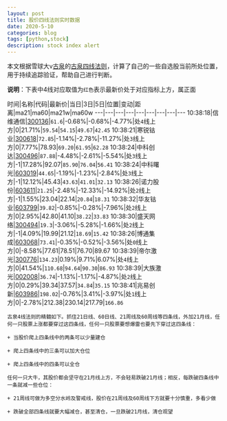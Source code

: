 ```yaml
---
layout: post
title: 股价四线法则实时数据
date: 2020-5-10
categories: blog
tags: [python,stock]
description: stock index alert
---
```



本文根据雪球大v[古泉](https://xueqiu.com/u/7148646888)的[古泉四线法则](https://xueqiu.com/7148646888/130498192)，计算了自己的一些自选股当前所处位置，用于持续追踪验证，帮助自己进行判断。

**说明**：下表中4线对应取值为`红色`表示最新价处于对应指标上方，属正面

时间|名称|代码|最新价|当日|3日|5日|位置|变动|距离|ma21|ma60|ma21w|ma60w
---|---|---|---|---|---|---|---|---
10:38:18|信维通信|[300136](https://xueqiu.com/S/SZ300136)|`61.6`|-0.68%|-0.68%|-4.77%|处`4`线上方|0|21.71%|`59.54`|`54.15`|`49.67`|`42.45`
10:38:21|寒锐钴业|[300618](https://xueqiu.com/S/SZ300618)|`72.85`|-1.14%|-2.78%|-11.27%|处`3`线上方|0|7.77%|78.93|`69.20`|`61.95`|`62.28`
10:38:24|中科创达|[300496](https://xueqiu.com/S/SZ300496)|`87.88`|-4.48%|-2.61%|-5.54%|处`3`线上方|-1|17.28%|92.07|`85.90`|`76.04`|`56.41`
10:38:24|中科曙光|[603019](https://xueqiu.com/S/SH603019)|`44.65`|-1.19%|-1.23%|-2.84%|处`3`线上方|-1|12.12%|45.43|`43.63`|`41.01`|`32.13`
10:38:26|诺力股份|[603611](https://xueqiu.com/S/SH603611)|`21.25`|-2.48%|-12.33%|-14.92%|处`2`线上方|-1|1.55%|23.04|22.14|`20.84`|`18.31`
10:38:32|华友钴业|[603799](https://xueqiu.com/S/SH603799)|`39.82`|-0.85%|-0.28%|-7.96%|处`2`线上方|0|2.95%|42.80|41.10|`38.22`|`33.83`
10:38:30|盛天网络|[300494](https://xueqiu.com/S/SZ300494)|`19.3`|-3.06%|-5.28%|-1.66%|处`2`线上方|-1|4.09%|19.99|21.12|`18.69`|`15.42`
10:38:26|博通集成|[603068](https://xueqiu.com/S/SH603068)|`73.41`|-0.35%|-0.52%|-3.56%|处`0`线上方|0|-8.58%|77.61|78.51|76.70|89.67
10:38:39|帝尔激光|[300776](https://xueqiu.com/S/SZ300776)|`134.23`|0.19%|9.71%|6.07%|处`4`线上方|0|41.54%|`110.68`|`94.64`|`90.30`|`86.93`
10:38:39|大族激光|[002008](https://xueqiu.com/S/SZ002008)|`36.74`|-1.13%|-1.17%|-4.87%|处`2`线上方|0|0.29%|39.34|37.57|`34.84`|`35.15`
10:38:41|兆易创新|[603986](https://xueqiu.com/S/SH603986)|`198.02`|-0.76%|3.41%|-3.97%|处`1`线上方|0|-2.78%|212.38|230.14|217.79|`166.86`

```
古泉4线法则的精髓如下。抓住21日线、60日线、21周线及60周线等四条线，外加21月线，任何一只股票上涨都要穿过这四条线，任何一只股票要想爆雷也要先下穿过这四条线：

+ 当股价爬上四条线中的两条可以少量建仓

+ 爬上四条线中的三条可以加大仓位

+ 爬上四条线中的四条可以全仓

任何一只大牛，其股价都会坚守在21月线上方，不会轻易跌破21月线；相反，每跌破四条线中一条就减一些仓位：

+ 21周线可做为多空分水岭及警戒线，股价在21周线及60周线下方就要十分慎重，多看少做

+ 跌破全部四条线就要大幅减仓，甚至清仓，一旦跌破21月线，清仓观望
```